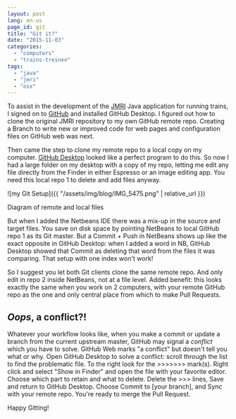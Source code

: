 ```yaml
---
layout: post
lang: en-us
page_id: git
title: "Git it?"
date: "2015-11-03"
categories:
  - "computers"
  - "trains-treinen"
tags:
  - "java"
  - "jmri"
  - "osx"
---
```


To assist in the development of the [JMRI](http://jmri.org) Java application for running
trains, I signed on to [GitHub](http://www.github.com) and installed GitHub Desktop. I figured out how to
clone the original JMRI repository to my own GitHub remote repo. Creating a Branch to
write new or improved code for web pages and configuration files on GitHub web was next.

Then came the step to clone my remote repo to a local copy on my computer.
[GitHub Desktop](https://desktop.github.com) looked like a perfect program to do this. So now I had a
large folder on my desktop with a copy of my repo, letting me edit any file directly
from the Finder in either Espresso or an image editing app. You need this local repo
1 to delete and add files anyway.

![my Git Setup]({{ "/assets/img/blog/IMG_5475.png" | relative_url }})

<div class="caption">
Diagram of remote and local files
</div>

But when I added the Netbeans IDE there
was a mix-up in the source and target files. You save on disk space by pointing
NetBeans to local GitHub repo 1 as its Git master. But a Commit + Push in NetBeans
shows up like the exact opposite in GitHub Desktop: when I added a word in NB,
GitHub Desktop showed that Commit as deleting that word from the files it was
comparing. That setup with one index won't work!

So I suggest you let both Git clients clone the same remote repo. And only edit in
repo 2 inside NetBeans, not at a file level. Added benefit: this looks exactly the
same when you work on 2 computers, with your remote GitHub repo as the one and only
central place from which to make Pull Requests.

## _Oops_, a conflict?!

Whatever your workflow looks like, when you make a commit or update a branch from the
current upstream master, GitHub may signal a _conflict_ which you have to solve.
GitHub Web marks "a conflict" but doesn't tell you what or why. Open GitHub Desktop
to solve a conflict: scroll through the list to find the problematic file. To the
right look for the >>>>>>> mark(s). Right click and select "Show in Finder" and open
the file with your favorite editor. Choose which part to retain and what to delete.
Delete the >>> lines, Save and return to GitHub Desktop. Choose Commit to
\[your branch\], and Sync with your remote repo. You're ready to merge the Pull
Request.

Happy Gitting!
